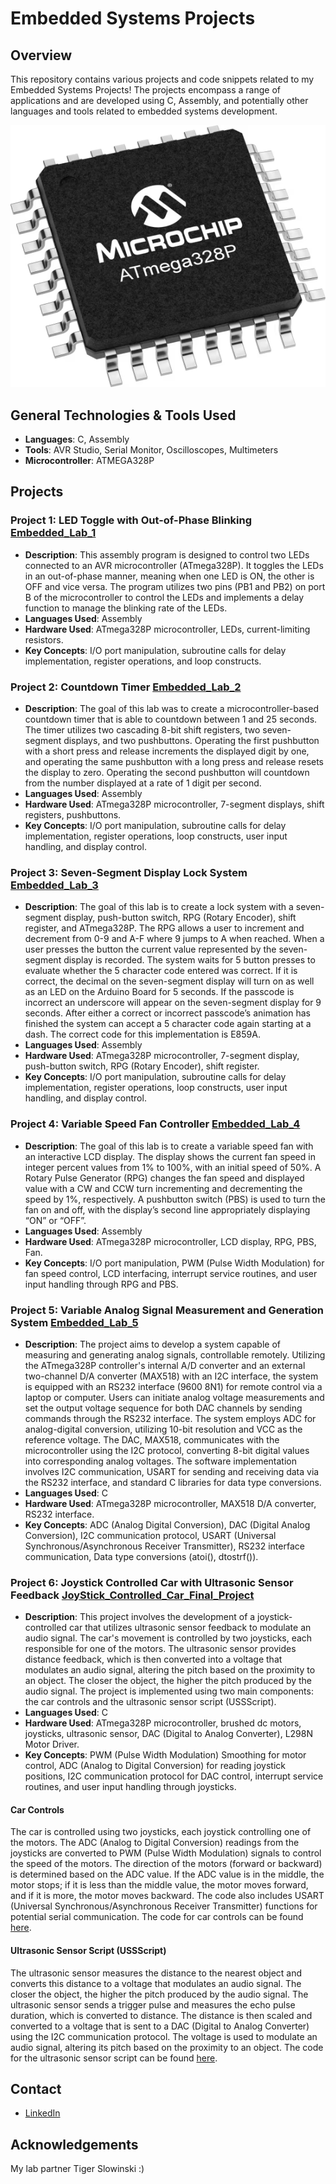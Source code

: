 
# Embedded Systems Projects

## Overview
This repository contains various projects and code snippets related to my Embedded Systems Projects! The projects encompass a range of applications and are developed using C, Assembly, and potentially other languages and tools related to embedded systems development.

![Project Image](/repo_images/medium-ATmega328P-TQFP-32.png)  

## General Technologies & Tools Used
- **Languages**: C, Assembly
- **Tools**: AVR Studio, Serial Monitor, Oscilloscopes, Multimeters
- **Microcontroller**: ATMEGA328P


## Projects
### Project 1: LED Toggle with Out-of-Phase Blinking [Embedded_Lab_1](https://github.com/max-proj17/Embedded-Systems-Projects/tree/main/Embedded_ARCHIVE/Embedded_Labs/Embedded_Lab_1/Embedded_Lab_1)
- **Description**: This assembly program is designed to control two LEDs connected to an AVR microcontroller (ATmega328P). It toggles the LEDs in an out-of-phase manner, meaning when one LED is ON, the other is OFF and vice versa. The program utilizes two pins (PB1 and PB2) on port B of the microcontroller to control the LEDs and implements a delay function to manage the blinking rate of the LEDs.
- **Languages Used**: Assembly
- **Hardware Used**: ATmega328P microcontroller, LEDs, current-limiting resistors.
- **Key Concepts**: I/O port manipulation, subroutine calls for delay implementation, register operations, and loop constructs.

### Project 2: Countdown Timer [Embedded_Lab_2](https://github.com/max-proj17/Embedded-Systems-Projects/tree/main/Embedded_ARCHIVE/Embedded_Labs/Embedded_Lab_2_COMPLETE/Embedded_Lab_2)
- **Description**: The goal of this lab was to create a microcontroller-based countdown timer that is able to countdown between 1 and 25 seconds. The timer utilizes two cascading 8-bit shift registers, two seven-segment displays, and two pushbuttons. Operating the first pushbutton with a short press and release increments the displayed digit by one, and operating the same pushbutton with a long press and release resets the display to zero. Operating the second pushbutton will countdown from the number displayed at a rate of 1 digit per second.
- **Languages Used**: Assembly
- **Hardware Used**: ATmega328P microcontroller, 7-segment displays, shift registers, pushbuttons.
- **Key Concepts**: I/O port manipulation, subroutine calls for delay implementation, register operations, loop constructs, user input handling, and display control.

### Project 3: Seven-Segment Display Lock System [Embedded_Lab_3](https://github.com/max-proj17/Embedded-Systems-Projects/tree/main/Embedded_ARCHIVE/Embedded_Labs/Embedded_Lab_3/Lab_3_2_28_23/AssemblerApplication1)
- **Description**: The goal of this lab is to create a lock system with a seven-segment display, push-button switch, RPG (Rotary Encoder), shift register, and ATmega328P. The RPG allows a user to increment and decrement from 0-9 and A-F where 9 jumps to A when reached. When a user presses the button the current value represented by the seven-segment display is recorded. The system waits for 5 button presses to evaluate whether the 5 character code entered was correct. If it is correct, the decimal on the seven-segment display will turn on as well as an LED on the Arduino Board for 5 seconds. If the passcode is incorrect an underscore will appear on the seven-segment display for 9 seconds. After either a correct or incorrect passcode’s animation has finished the system can accept a 5 character code again starting at a dash. The correct code for this implementation is E859A.
- **Languages Used**: Assembly
- **Hardware Used**: ATmega328P microcontroller, 7-segment display, push-button switch, RPG (Rotary Encoder), shift register.
- **Key Concepts**: I/O port manipulation, subroutine calls for delay implementation, register operations, loop constructs, user input handling, and display control.

### Project 4: Variable Speed Fan Controller [Embedded_Lab_4](https://github.com/max-proj17/Embedded-Systems-Projects/tree/main/Embedded_ARCHIVE/Embedded_Labs/Embedded_Lab_4/Embedded_Lab_4)
- **Description**: The goal of this lab is to create a variable speed fan with an interactive LCD display. The display shows the current fan speed in integer percent values from 1% to 100%, with an initial speed of 50%. A Rotary Pulse Generator (RPG) changes the fan speed and displayed value with a CW and CCW turn incrementing and decrementing the speed by 1%, respectively. A pushbutton switch (PBS) is used to turn the fan on and off, with the display’s second line appropriately displaying “ON” or “OFF”.
- **Languages Used**: Assembly
- **Hardware Used**: ATmega328P microcontroller, LCD display, RPG, PBS, Fan.
- **Key Concepts**: I/O port manipulation, PWM (Pulse Width Modulation) for fan speed control, LCD interfacing, interrupt service routines, and user input handling through RPG and PBS.

### Project 5: Variable Analog Signal Measurement and Generation System [Embedded_Lab_5](https://github.com/max-proj17/Embedded-Systems-Projects/tree/main/Embedded_ARCHIVE/Embedded_Labs/Embedded_Lab_5/Lab5CProj)
- **Description**: The project aims to develop a system capable of measuring and generating analog signals, controllable remotely. Utilizing the ATmega328P controller's internal A/D converter and an external two-channel D/A converter (MAX518) with an I2C interface, the system is equipped with an RS232 interface (9600 8N1) for remote control via a laptop or computer. Users can initiate analog voltage measurements and set the output voltage sequence for both DAC channels by sending commands through the RS232 interface. The system employs ADC for analog-digital conversion, utilizing 10-bit resolution and VCC as the reference voltage. The DAC, MAX518, communicates with the microcontroller using the I2C protocol, converting 8-bit digital values into corresponding analog voltages. The software implementation involves I2C communication, USART for sending and receiving data via the RS232 interface, and standard C libraries for data type conversions.
- **Languages Used**: C
- **Hardware Used**: ATmega328P microcontroller, MAX518 D/A converter, RS232 interface.
- **Key Concepts**: ADC (Analog Digital Conversion), DAC (Digital Analog Conversion), I2C communication protocol, USART (Universal Synchronous/Asynchronous Receiver Transmitter), RS232 interface communication, Data type conversions (atoi(), dtostrf()).


### Project 6: Joystick Controlled Car with Ultrasonic Sensor Feedback [JoyStick_Controlled_Car_Final_Project](https://github.com/max-proj17/Embedded-Systems-Projects/tree/main/Embedded_ARCHIVE/JoyStick_Controlled_Car_Final_Project)
- **Description**: This project involves the development of a joystick-controlled car that utilizes ultrasonic sensor feedback to modulate an audio signal. The car's movement is controlled by two joysticks, each responsible for one of the motors. The ultrasonic sensor provides distance feedback, which is then converted into a voltage that modulates an audio signal, altering the pitch based on the proximity to an object. The closer the object, the higher the pitch produced by the audio signal. The project is implemented using two main components: the car controls and the ultrasonic sensor script (USSScript).
- **Languages Used**: C
- **Hardware Used**: ATmega328P microcontroller, brushed dc motors, joysticks, ultrasonic sensor, DAC (Digital to Analog Converter), L298N Motor Driver.
- **Key Concepts**: PWM (Pulse Width Modulation) Smoothing for motor control, ADC (Analog to Digital Conversion) for reading joystick positions, I2C communication protocol for DAC control, interrupt service routines, and user input handling through joysticks.

#### Car Controls
The car is controlled using two joysticks, each joystick controlling one of the motors. The ADC (Analog to Digital Conversion) readings from the joysticks are converted to PWM (Pulse Width Modulation) signals to control the speed of the motors. The direction of the motors (forward or backward) is determined based on the ADC value. If the ADC value is in the middle, the motor stops; if it is less than the middle value, the motor moves forward, and if it is more, the motor moves backward. The code also includes USART (Universal Synchronous/Asynchronous Receiver Transmitter) functions for potential serial communication. The code for car controls can be found [here](https://github.com/max-proj17/Embedded-Systems-Projects/blob/main/Embedded_ARCHIVE/JoyStick_Controlled_Car_Final_Project/Car_Controls/GccApplication1/GccApplication1/main.c).

#### Ultrasonic Sensor Script (USSScript)
The ultrasonic sensor measures the distance to the nearest object and converts this distance to a voltage that modulates an audio signal. The closer the object, the higher the pitch produced by the audio signal. The ultrasonic sensor sends a trigger pulse and measures the echo pulse duration, which is converted to distance. The distance is then scaled and converted to a voltage that is sent to a DAC (Digital to Analog Converter) using the I2C communication protocol. The voltage is used to modulate an audio signal, altering its pitch based on the proximity to an object. The code for the ultrasonic sensor script can be found [here](https://github.com/max-proj17/Embedded-Systems-Projects/blob/main/Embedded_ARCHIVE/JoyStick_Controlled_Car_Final_Project/USSScript/USSScript/main.c).



## Contact
- [LinkedIn](https://www.linkedin.com/in/maxfinch2002)

## Acknowledgements
My lab partner Tiger Slowinski :)


